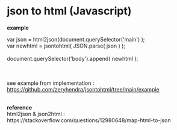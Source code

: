 # json to html (Javascript)

<b>example</b> <br>

var json = html2json(document.querySelector('main') ); <br>
var newhtml = jsontohtml( JSON.parse( json ) ); <br>
<br>
document.querySelector('body').append( newhtml ); <br>

<br><br>
see example from implementation : https://github.com/zeryhendra/jsontohtml/tree/main/example

<br>
<b>reference</b> <br>
html2json & json2html : https://stackoverflow.com/questions/12980648/map-html-to-json 
